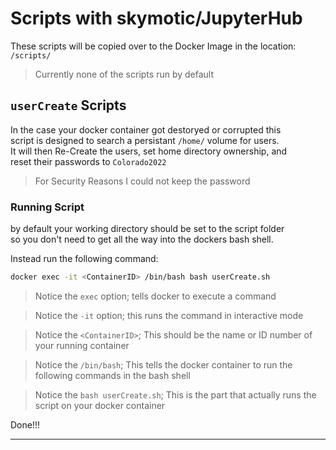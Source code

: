 # Scripts with skymotic/JupyterHub

These scripts will be copied over to the Docker Image in the location:  
`/scripts/`  

> Currently none of the scripts run by default

## `userCreate` Scripts

In the case your docker container got destoryed or corrupted this  
script is designed to search a persistant `/home/` volume for users.  
It will then Re-Create the users, set home directory ownership, and  
reset their passwords to `Colorado2022`

> For Security Reasons I could not keep the password

### Running Script

by default your working directory should be set to the script folder  
so you don't need to get all the way into the dockers bash shell.

Instead run the following command:

```bash
docker exec -it <ContainerID> /bin/bash bash userCreate.sh
```

> Notice the `exec` option; tells docker to execute a command

> Notice the `-it` option; this runs the command in interactive mode

> Notice the `<ContainerID>`; This should be the name or ID number of your running container

> Notice the `/bin/bash`; This tells the docker container to run the following commands in the bash shell

> Notice the `bash userCreate.sh`; This is the part that actually runs the script on your docker container

Done!!!

---
